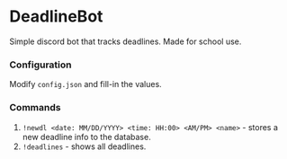 # DeadlineBot
Simple discord bot that tracks deadlines. Made for school use.

### Configuration
Modify `config.json` and fill-in the values.

### Commands
1. `!newdl <date: MM/DD/YYYY> <time: HH:00> <AM/PM> <name>` - stores a new deadline info to the database.
2. `!deadlines` - shows all deadlines.
